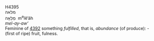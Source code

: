 <body>
  <p>H4395<br>  מלאה  <br> מְלֵאָה  ‎  m<sup>e</sup>lê‘âh  <br><i>mel-ay-aw‘ </i><br>Feminine of <a href="h4392.htm">4392</a>  something <i>fulfilled</i>, that is, <i>abundance</i> (of produce): - (first of ripe) fruit, fulness.<br></p>
 </body>